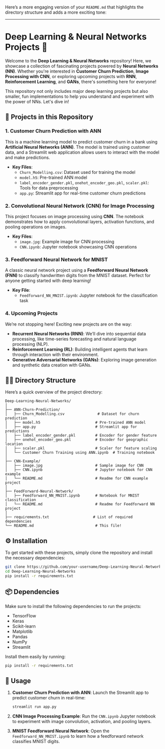 Here’s a more engaging version of your `README.md` that highlights the directory structure and adds a more exciting tone:

---

# Deep Learning & Neural Networks Projects 🚀

Welcome to the **Deep Learning & Neural Networks** repository! Here, we showcase a collection of fascinating projects powered by **Neural Networks (NN)**. Whether you're interested in **Customer Churn Prediction**, **Image Processing with CNN**, or exploring upcoming projects with **RNN**, **Reinforcement Learning**, and **GANs**, there's something here for everyone! 

This repository not only includes major deep learning projects but also smaller, fun implementations to help you understand and experiment with the power of NNs. Let's dive in!

## 🚀 Projects in this Repository

### 1. **Customer Churn Prediction with ANN**
This is a machine learning model to predict customer churn in a bank using **Artificial Neural Networks (ANN)**. The model is trained using customer data, and a Streamlit web application allows users to interact with the model and make predictions.
- **Key Files**:
  - `Churn_Modelling.csv`: Dataset used for training the model
  - `model.h5`: Pre-trained ANN model
  - `label_encoder_gender.pkl`, `onehot_encoder_geo.pkl`, `scaler.pkl`: Tools for data preprocessing
  - `app.py`: Streamlit app for real-time customer churn predictions

### 2. **Convolutional Neural Network (CNN) for Image Processing**
This project focuses on image processing using **CNN**. The notebook demonstrates how to apply convolutional layers, activation functions, and pooling operations on images.
- **Key Files**:
  - `image.jpg`: Example image for CNN processing
  - `CNN.ipynb`: Jupyter notebook showcasing CNN operations

### 3. **Feedforward Neural Network for MNIST**
A classic neural network project using a **Feedforward Neural Network (FNN)** to classify handwritten digits from the MNIST dataset. Perfect for anyone getting started with deep learning!
- **Key File**:
  - `Feedforward_NN_MNIST.ipynb`: Jupyter notebook for the classification task

### 4. **Upcoming Projects**
We’re not stopping here! Exciting new projects are on the way:
- **Recurrent Neural Networks (RNN)**: We’ll dive into sequential data processing, like time-series forecasting and natural language processing (NLP).
- **Reinforcement Learning (RL)**: Building intelligent agents that learn through interaction with their environment.
- **Generative Adversarial Networks (GANs)**: Exploring image generation and synthetic data creation with GANs.

## 🧑‍💻 Directory Structure

Here’s a quick overview of the project directory:

```
Deep-Learning-Neural-Networks/
│
├── ANN-Churn-Prediction/
│   ├── Churn_Modelling.csv               # Dataset for churn prediction
│   ├── model.h5                         # Pre-trained ANN model
│   ├── app.py                           # Streamlit app for predictions
│   ├── label_encoder_gender.pkl         # Encoder for gender feature
│   ├── onehot_encoder_geo.pkl           # Encoder for geographic location
│   ├── scaler.pkl                       # Scaler for feature scaling
│   └── Customer Churn Training using ANN.ipynb  # Training notebook
│
├── CNN-Example/
│   ├── image.jpg                        # Sample image for CNN
│   ├── CNN.ipynb                        # Jupyter notebook for CNN example
│   └── README.md                        # Readme for CNN example project
│
├── FeedForward-Neural-Network/
│   ├── Feedforward_NN_MNIST.ipynb       # Notebook for MNIST classification
│   └── README.md                        # Readme for Feedforward NN project
│
├── requirements.txt                    # List of required dependencies
└── README.md                            # This file!
```

## ⚙️ Installation

To get started with these projects, simply clone the repository and install the necessary dependencies:

```bash
git clone https://github.com/your-username/Deep-Learning-Neural-Networks.git
cd Deep-Learning-Neural-Networks
pip install -r requirements.txt
```

## 📦 Dependencies

Make sure to install the following dependencies to run the projects:

- TensorFlow
- Keras
- Scikit-learn
- Matplotlib
- Pandas
- NumPy
- Streamlit

Install them easily by running:

```bash
pip install -r requirements.txt
```

## 🚀 Usage

1. **Customer Churn Prediction with ANN**:
   Launch the Streamlit app to predict customer churn in real-time:
   ```bash
   streamlit run app.py
   ```

2. **CNN Image Processing Example**:
   Run the `CNN.ipynb` Jupyter notebook to experiment with image convolution, activation, and pooling layers.

3. **MNIST Feedforward Neural Network**:
   Open the `Feedforward_NN_MNIST.ipynb` to learn how a feedforward network classifies MNIST digits.


